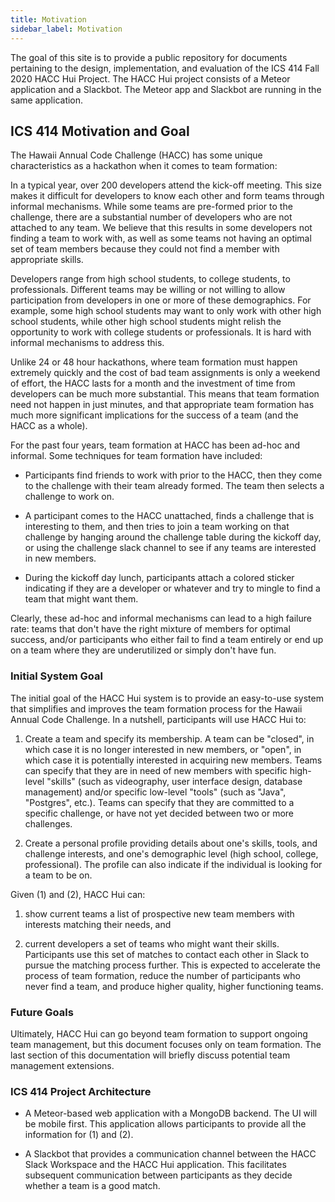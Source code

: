 ```yaml
---
title: Motivation
sidebar_label: Motivation
---
```


The goal of this site is to provide a public repository for documents pertaining to the design, implementation, and evaluation of the ICS 414 Fall 2020 HACC Hui Project. The HACC Hui project consists of a Meteor application and a Slackbot. The Meteor app and Slackbot are running in the same application.

## ICS 414 Motivation and Goal
The Hawaii Annual Code Challenge (HACC) has some unique characteristics as a hackathon when it comes to team formation:

In a typical year, over 200 developers attend the kick-off meeting. This size makes it difficult for developers to know each other and form teams through informal mechanisms. While some teams are pre-formed prior to the challenge, there are a substantial number of developers who are not attached to any team.  We believe that this results in some developers not finding a team to work with, as well as some teams not having an optimal set of team members because they could not find a member with appropriate skills. 

Developers range from high school students, to college students, to professionals. Different teams may be willing or not willing to allow participation from developers in one or more of these demographics. For example, some high school students may want to only work with other high school students, while other high school students might relish the opportunity to work with college students or professionals. It is hard with informal mechanisms to address this.

Unlike 24 or 48 hour hackathons, where team formation must happen extremely quickly and the cost of bad team assignments is only a weekend of effort, the HACC lasts for a month and the investment of time from developers can be much more substantial.  This means that team formation need not happen in just minutes, and that appropriate team formation has much more significant implications for the success of a team (and the HACC as a whole).

For the past four years, team formation at HACC has been ad-hoc and informal.  Some techniques for team formation have included:

* Participants find friends to work with prior to the HACC, then they come to the challenge with their team already formed.  The team then selects a challenge to work on. 

* A participant comes to the HACC unattached, finds a challenge that is interesting to them, and then tries to join a team working on that challenge by hanging around the challenge table during the kickoff day, or using the challenge slack channel to see if any teams are interested in new members. 

* During the kickoff day lunch, participants attach a colored sticker indicating if they are a developer or whatever and try to mingle to find a team that might want them. 

Clearly, these ad-hoc and informal mechanisms can lead to a high failure rate: teams that don't have the right mixture of members for optimal success, and/or participants who either fail to find a team entirely or end up on a team where they are underutilized or simply don't have fun.

### Initial System Goal

The initial goal of the HACC Hui system is to provide an easy-to-use system that simplifies and improves the team formation process for the Hawaii Annual Code Challenge.  In a nutshell, participants will use HACC Hui to:

1. Create a team and specify its membership.  A team can be "closed", in which case it is no longer interested in new members, or "open", in which case it is potentially interested in acquiring new members. Teams can specify that they are in need of new members with specific high-level "skills" (such as videography, user interface design, database management) and/or specific low-level "tools" (such as "Java", "Postgres", etc.).  Teams can specify that they are committed to a specific challenge, or have not yet decided between two or more challenges.

2. Create a personal profile providing details about one's skills, tools, and challenge interests, and one's demographic level (high school, college, professional). The profile can also indicate if the individual is looking for a team to be on.

Given (1) and (2),  HACC Hui can: 

 1. show current teams a list of prospective new team members with interests matching their needs, and 

 2. current developers a set of teams who might want their skills. Participants use this set of matches to contact each other in Slack to pursue the matching process further. This is expected to accelerate the process of team formation, reduce the number of participants who never find a team, and produce higher quality, higher functioning teams. 

### Future Goals

Ultimately, HACC Hui can go beyond team formation to support ongoing team management, but this document focuses only on team formation. The last section of this documentation will briefly discuss potential team management extensions. 

### ICS 414 Project Architecture

* A Meteor-based web application with a MongoDB backend. The UI will be mobile first. This application allows participants to provide all the information for (1) and (2). 

* A Slackbot that provides a communication channel between the HACC Slack Workspace and the HACC Hui application. This facilitates subsequent communication between participants as they decide whether a team is a good match.

